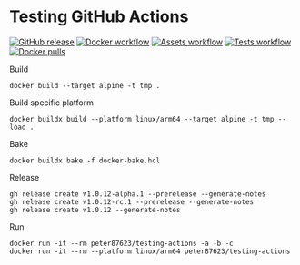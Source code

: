 # Testing GitHub Actions

[![GitHub release](https://img.shields.io/github/release/peterhirn/testing-actions.svg?logo=github&style=flat-square)](https://github.com/peterhirn/testing-actions/releases/latest)
[![Docker workflow](https://img.shields.io/github/workflow/status/peterhirn/testing-actions/docker?label=docker&logo=github&style=flat-square)](https://github.com/peterhirn/testing-actions/actions?workflow=docker)
[![Assets workflow](https://img.shields.io/github/workflow/status/peterhirn/testing-actions/assets?label=assets&logo=github&style=flat-square)](https://github.com/peterhirn/testing-actions/actions?workflow=assets)
[![Tests workflow](https://img.shields.io/github/workflow/status/peterhirn/testing-actions/tests?label=tests&logo=github&style=flat-square)](https://github.com/peterhirn/testing-actions/actions?workflow=tests)
[![Docker pulls](https://img.shields.io/docker/pulls/peter87623/testing-actions.svg?logo=docker&style=flat-square)](https://hub.docker.com/r/peter87623/testing-actions)

Build

    docker build --target alpine -t tmp .

Build specific platform

    docker buildx build --platform linux/arm64 --target alpine -t tmp --load .

Bake

    docker buildx bake -f docker-bake.hcl

Release

    gh release create v1.0.12-alpha.1 --prerelease --generate-notes
    gh release create v1.0.12-rc.1 --prerelease --generate-notes
    gh release create v1.0.12 --generate-notes

Run

    docker run -it --rm peter87623/testing-actions -a -b -c
    docker run -it --rm --platform linux/arm64 peter87623/testing-actions
